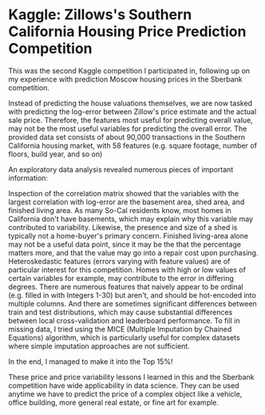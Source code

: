 # Kaggle: Zillows's Southern California Housing Price Prediction Competition

This was the second Kaggle competition I participated in, following up on my experience with prediction Moscow housing prices in the Sberbank competition.

Instead of predicting the house valuations themselves, we are now tasked with predicting the log-error between Zillow's price estimate and the actual sale price. Therefore, the features most useful for predicting overall value, may not be the most useful variables for predicting the overall error. The provided data set consists of about 90,000 transactions in the Southern California housing market, with 58 features (e.g. square footage, number of floors, build year, and so on) 

An exploratory data analysis revealed numerous pieces of important information:

Inspection of the correlation matrix showed that the variables with the largest correlation with log-error are the basement area, shed area, and finished living area. As many So-Cal residents know, most homes in California don't have basements, which may explain why this variable may contributed to variability. Likewise, the presence and size of a shed is typically not a home-buyer's primary concern. Finished living-area alone may not be a useful data point, since it may be the that the percentage matters more, and that the value may go into a repair cost upon purchasing.
Heteroskedastic features (errors varying with feature values) are of particular interest for this competition. Homes with high or low values of certain variables for example, may contribute to the error in differing degrees.
There are numerous features that naively appear to be ordinal (e.g. filled in with Integers 1-30) but aren't, and should be hot-encoded into multiple columns.
And there are sometimes significant differences between train and test distributions, which may cause substantial differences between local cross-validation and leaderboard performance.
To fill in missing data, I tried using the MICE (Multiple Imputation by Chained Equations) algorithm, which is particularly useful for complex datasets where simple imputation approaches are not sufficient.

In the end, I managed to make it into the Top 15%! 

These price and price variability lessons I learned in this and the Sberbank competition have wide applicability in data science. They can be used anytime we have to predict the price of a complex object like a vehicle, office building, more general real estate, or fine art for example.
